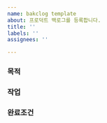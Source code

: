 ```yaml
---
name: bakclog template
about: 프로덕트 백로그를 등록합니다.
title: ''
labels: ''
assignees: ''

---
```


### 목적

### 작업

### 완료조건
